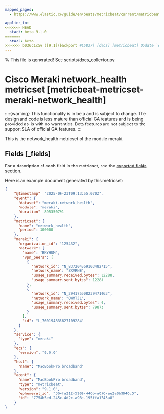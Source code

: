 ```yaml
---
mapped_pages:
  - https://www.elastic.co/guide/en/beats/metricbeat/current/metricbeat-metricset-meraki-network_health.html

applies_to:
<<<<<<< HEAD
  stack: beta 9.1.0
=======
  stack: beta
>>>>>>> b036c1c56 ([9.1](backport #45837) [docs] [metricbeat] Update `docs_collector.go` to add `applies_to` badges (#45856))
---
```


% This file is generated! See scripts/docs_collector.py

# Cisco Meraki network_health metricset [metricbeat-metricset-meraki-network_health]

::::{warning}
This functionality is in beta and is subject to change. The design and code is less mature than official GA features and is being provided as-is with no warranties. Beta features are not subject to the support SLA of official GA features.
::::

This is the network_health metricset of the module meraki.

## Fields [_fields]

For a description of each field in the metricset, see the [exported fields](/reference/metricbeat/exported-fields-meraki.md) section.

Here is an example document generated by this metricset:

```json
{
    "@timestamp": "2025-06-23T09:13:55.070Z",
    "event": {
      "dataset": "meraki.network_health",
      "module": "meraki",
      "duration": 895350791
    },
    "metricset": {
      "name": "network_health",
      "period": 300000
    },
    "meraki": {
      "organization_id": "125432",
      "network": {
        "name": "BKYHUM",
        "vpn_peers": [
          {
            "network_id": "N_837204569103482715",
            "network_name": "ZXVRNE",
            "usage_summary.received.bytes": 12288,
            "usage_summary.sent.bytes": 12288
          },
          {
            "network_id": "N_294175608239471063",
            "network_name": "QWMTJL",
            "usage_summary.received.bytes": 0,
            "usage_summary.sent.bytes": 79872
          }
        ],
        "id": "L_760194835627109284"
      }
    },
    "service": {
      "type": "meraki"
    },
    "ecs": {
      "version": "8.0.0"
    },
    "host": {
      "name": "MacBookPro.broadband"
    },
    "agent": {
      "name": "MacBookPro.broadband",
      "type": "metricbeat",
      "version": "9.1.0",
      "ephemeral_id": "364fa212-5989-446b-a056-ae2a8b9840c5",
      "id": "7758b5ed-245e-4d2c-a98c-195ffa1743a8"
    }
}
```
